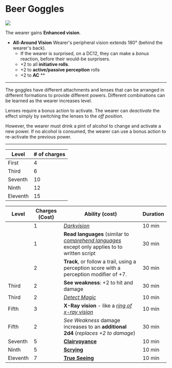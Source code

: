 # Beer Goggles

![](https://i.imgur.com/aitlVw6.jpg)

The wearer gains **Enhanced vision**. 

* **All-Around Vision** Wearer's peripheral vision extends 180° (behind the wearer's back). 
    * If the wearer is surprised, on a DC12, they can make a *bonus* reaction, before their would-be surprisers.
    * +2 to all **initiative rolls**. 
    * +2 to **active/passive perception** rolls 
    * +2 to **AC** **

---

The goggles have different attachments and lenses that can be arranged in different formations to provide different powers. Different combinations can be learned as the wearer increases level.

Lenses require a bonus action to activate. The wearer can *deactivate* the effect simply by switching the lenses to the *off position*. 

However, the wearer must drink a pint of alcohol to change and activate a new power. If no alcohol is consumed, the wearer can use a bonus action to re-activate the previous power. 

---

| Level | # of charges|
| -------- | -------- | 
| First     | 4     | 
| Third     | 6     | 
| Seventh    | 10     | 
| Ninth     | 12   | 
| Eleventh     | 15   | 

| Level | Charges (Cost) | Ability (cost) | Duration |
| -------- | -------- | -------- | -------- |
|      | 1     | *[Darkvision](https://www.dndbeyond.com/spells/darkvision)*     | 10 min
|      | 1     | **Read languages** (similar to [*comprehend languages*](https://www.dndbeyond.com/spells/comprehend-languages) except only applies to to written script     | 30 min
|      | 2     | **Track**, or follow a trail, using a perception score with a perception modifier of +7.     | 30 min
| Third     | 2     | **See weakness**: +2 to hit and damage | 30 min
Third     | 2     |  *[Detect Magic](https://www.dndbeyond.com/spells/detect-magic)*    |10 min
| Fifth     | 3     | **X-Ray vision** - like a [*ring of x-ray vision*](https://forgottenrealms.fandom.com/wiki/Ring_of_X-ray_vision#:~:text=A%20ring%20of%20X-ray%20vision%20was%20a%20magic,could%20penetrate%20the%20solid%20barrier%20in%20every%20direction.)|10 min
| Fifth     | 2     | *See Weakness* damage increases to an **additional 2d4** (*replaces +2 to damage*)      |30 min
| Seventh     | 5     | [**Clairvoyance**](https://www.dndbeyond.com/spells/clairvoyance)     |10 min
| Ninth     | 5     | [**Scrying**](https://www.dndbeyond.com/spells/scrying)     |10 min
| Eleventh     | 7     | [**True Seeing**](https://www.dndbeyond.com/spells/true-seeing)|10 min

